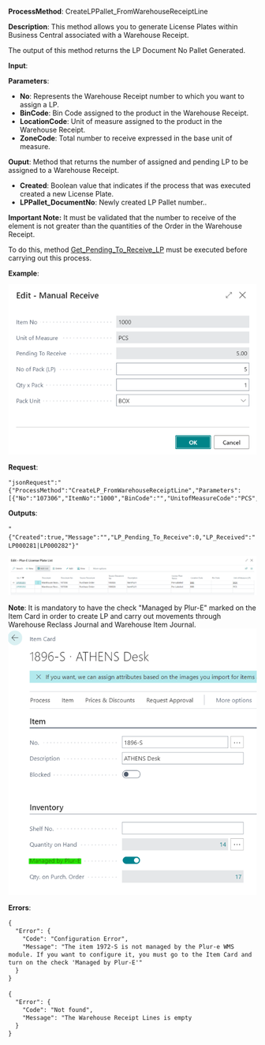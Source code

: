 **ProcessMethod**: CreateLPPallet_FromWarehouseReceiptLine

**Description**:
This method allows you to generate License Plates within Business Central associated with a Warehouse Receipt.

The output of this method returns the LP Document No Pallet Generated.

**Input**:

**Parameters**: 
-	**No**: Represents the Warehouse Receipt number to which you want to assign a LP. 
-	**BinCode**: Bin Code assigned to the product in the Warehouse Receipt.
-	**LocationCode**: Unit of measure assigned to the product in the Warehouse Receipt.
-	**ZoneCode**: Total number to receive expressed in the base unit of measure.

**Ouput**: Method that returns the number of assigned and pending LP to be assigned to a Warehouse Receipt.

-	**Created**: Boolean value that indicates if the process that was executed created a new License Plate. 
-	**LPPallet_DocumentNo**: Newly created LP Pallet number..


**Important Note:** It must be validated that the number to receive of the element is not greater than the quantities of the Order in the Warehouse Receipt.

To do this, method [Get_Pending_To_Receive_LP](/Plur%2De/WMS-API/Create-Licenses-Plate/Get_Pending_To_Receive_LP) must be executed before carrying out this process.

**Example**:

![image.png](/.attachments/image-44d8d90f-abb7-43c9-b0d4-9ec569e283d2.png)


**Request**:

    "jsonRequest":"{"ProcessMethod":"CreateLP_FromWarehouseReceiptLine","Parameters":[{"No":"107306","ItemNo":"1000","BinCode":"","UnitofMeasureCode":"PCS","TotalToReceive":"5","NoofPackLP":"1","PackUnitUoM":"PCS"}]}"

**Outputs**:

`"{"Created":true,"Message":"","LP_Pending_To_Receive":0,"LP_Received":"LP000281|LP000282"}"`

![image.png](/.attachments/image-8a2bd580-3e9f-444e-9429-2bd628f5dcf5.png)

**Note**: It is mandatory to have the check "Managed by Plur-E" marked on the Item Card in order to create LP and carry out movements through Warehouse Reclass Journal and Warehouse Item Journal.
![image.png](/.attachments/image-2938f245-9765-4198-97d8-43267217c1b2.png)

**Errors**:

```
{
  "Error": {
    "Code": "Configuration Error",
    "Message": "The item 1972-S is not managed by the Plur-e WMS module. If you want to configure it, you must go to the Item Card and turn on the check 'Managed by Plur-E'"
  }
}

{
  "Error": {
    "Code": "Not found",
    "Message": "The Warehouse Receipt Lines is empty
  }
}
```



